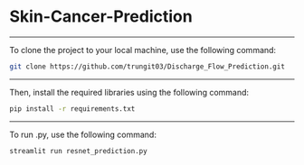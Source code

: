 # Skin-Cancer-Prediction
___
To clone the project to your local machine, use the following command:
```bash 
git clone https://github.com/trungit03/Discharge_Flow_Prediction.git
```
___
Then, install the required libraries using the following command:
```bash
pip install -r requirements.txt
```
___
To run .py, use the following command:
```bash
streamlit run resnet_prediction.py
```
